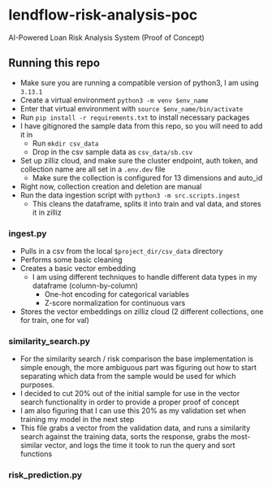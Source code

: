 # lendflow-risk-analysis-poc
AI-Powered Loan Risk Analysis System (Proof of Concept)


## Running this repo
* Make sure you are running a compatible version of python3, I am using `3.13.1`
* Create a virtual environment ``` python3 -m venv $env_name ```
* Enter that virtual environment with ``` source $env_name/bin/activate ```
* Run ``` pip install -r requirements.txt ``` to install necessary packages
* I have gitignored the sample data from this repo, so you will need to add it in
  * Run ``` mkdir csv_data ```
  * Drop in the csv sample data as ``` csv_data/sb.csv ```
* Set up zilliz cloud, and make sure the cluster endpoint, auth token, and collection name are all set in a `.env.dev` file
  * Make sure the collection is configured for 13 dimensions and auto_id
* Right now, collection creation and deletion are manual
* Run the data ingestion script with ``` python3 -m src.scripts.ingest ```
  * This cleans the dataframe, splits it into train and val data, and stores it in zilliz

### ingest.py
* Pulls in a csv from the local `$project_dir/csv_data` directory
* Performs some basic cleaning
* Creates a basic vector embedding
  * I am using different techniques to handle different data types in my dataframe (column-by-column)
    * One-hot encoding for categorical variables
    * Z-score normalization for continuous vars
* Stores the vector embeddings on zilliz cloud (2 different collections, one for train, one for val)

### similarity_search.py
* For the similarity search / risk comparison the base implementation is simple enough, the more ambiguous part was figuring out how to start separating which data from the sample would be used for which purposes.
* I decided to cut 20% out of the initial sample for use in the vector search functionality in order to provide a proper proof of concept
* I am also figuring that I can use this 20% as my validation set when training my model in the next step
* This file grabs a vector from the validation data, and runs a similarity search against the training data, sorts the response, grabs the most-similar vector, and logs the time it took to run the query and sort functions

### risk_prediction.py